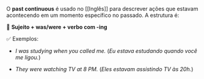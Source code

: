 O **past continuous** é usado no [[Inglês]] para descrever ações que estavam acontecendo em um momento específico no passado. A estrutura é:

🔹 **Sujeito + was/were + verbo com -ing**

✅ Exemplos:

- _I was studying when you called me._ (_Eu estava estudando quando você me ligou._)
    
- _They were watching TV at 8 PM._ (_Eles estavam assistindo TV às 20h._)

